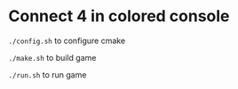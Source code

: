 # Connect 4 in colored console

`./config.sh` to configure cmake

`./make.sh` to build game

`./run.sh` to run game
